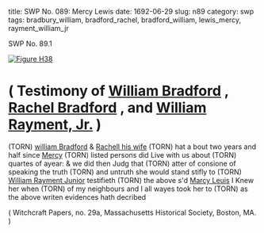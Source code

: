 title: SWP No. 089: Mercy Lewis
date: 1692-06-29
slug: n89
category: swp
tags: bradbury_william, bradford_rachel, bradford_william, lewis_mercy, rayment_william_jr


<div markdown class="doc" id="n89.1">

<div class="doc_id">SWP No. 89.1</div>


<span markdown class="figure">[![Figure H38](archives/MassHist/gifs/H38.gif)](archives/MassHist/large/H38.jpg)</span>

# ( Testimony of [William Bradford](/tag/bradbury_william.html) , [Rachel Bradford](/tag/bradford_rachel.html) , and [William Rayment, Jr.](/tag/rayment_william_jr.html) )

(TORN) [william Bradford](/tag/bradford_william.html) & [Rachell his wife](/tag/bradford_rachel.html)
(TORN) hat a bout two years and half since [Mercy](/tag/lewis_mercy.html)
(TORN) listed persons did Live with us about 
(TORN) quartes of ayear: & we did then Judg that 
(TORN) atter of consione of speaking the truth 
(TORN) and untruth she would stand stifly to 
(TORN) [William Rayment Junior](/tag/rayment_william_jr.html) testifieth
(TORN) the above s'd [Marcy Leuis](/tag/lewis_mercy.html) I Knew her when
(TORN) of my neighbours and I all wayes took her to 
(TORN) as the above writen evidences hath decribed 

( Witchcraft Papers, no. 29a, Massachusetts Historical Society, Boston, MA. )


</div>